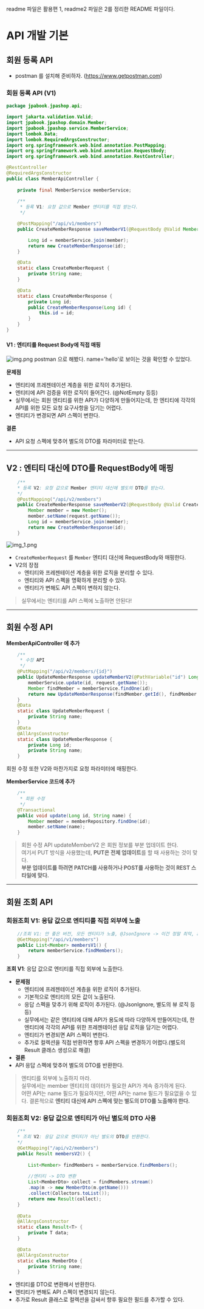 readme 파일은 활용편 1, readme2 파일은 2를 정리한 README 파일이다.

# API 개발 기본

## 회원 등록 API
- postman 를 설치해 준비하자. (https://www.getpostman.com)

### 회원 등록 API (V1)
```java
package jpabook.jpashop.api;

import jakarta.validation.Valid;
import jpabook.jpashop.domain.Member;
import jpabook.jpashop.service.MemberService;
import lombok.Data;
import lombok.RequiredArgsConstructor;
import org.springframework.web.bind.annotation.PostMapping;
import org.springframework.web.bind.annotation.RequestBody;
import org.springframework.web.bind.annotation.RestController;

@RestController
@RequiredArgsConstructor
public class MemberApiController {
    
    private final MemberService memberService;
    
    /**
     * 등록 V1: 요청 값으로 Member 엔티티를 직접 받는다.
     */

    @PostMapping("/api/v1/members")
    public CreateMemberResponse saveMemberV1(@RequestBody @Valid Member member) {

        Long id = memberService.join(member);
        return new CreateMemberResponse(id);
    }

    @Data
    static class CreateMemberRequest {
        private String name;
    }

    @Data
    static class CreateMemberResponse {
        private Long id;
        public CreateMemberResponse(Long id) {
            this.id = id;
        }
    }
}
```

#### V1 : 엔티티를 Request Body에 직접 매핑
![img.png](image/section1/img.png)
postman 으로 해봤다. name='hello'로 보이는 것을 확인할 수 있었다.

**문제점**
- 엔티티에 프레젠테이션 계층을 위한 로직이 추가된다.
- 엔티티에 API 검증을 위한 로직이 들어간다. (@NotEmpty 등등)
- 실무에서는 회원 엔티티를 위한 API가 다양하게 만들어지는데, 한 엔티티에 각각의 API를 위한 모든 요청 요구사항을 담기는 어렵다.
- 엔티티가 변경되면 API 스펙이 변한다.

**결론**
- API 요청 스펙에 맞추어 별도의 DTO를 파라미터로 받는다.

---
## V2 : 엔티티 대신에 DTO를 RequestBody에 매핑
```java
    /**
    * 등록 V2: 요청 값으로 Member 엔티티 대신에 별도의 DTO를 받는다.
    */
    @PostMapping("/api/v2/members")
    public CreateMemberResponse saveMemberV2(@RequestBody @Valid CreateMemberRequest request) {
        Member member = new Member();
        member.setName(request.getName());
        Long id = memberService.join(member);
        return new CreateMemberResponse(id);
    }
```

![img_1.png](image/section1/img_1.png)

- `CreateMemberRequest` 를 `Member` 엔티티 대신에 RequestBody와 매핑한다.
- V2의 장점
  - 엔티티와 프레젠테이션 계층을 위한 로직을 분리할 수 있다.
  - 엔티티와 API 스펙을 명확하게 분리할 수 있다.
  - 엔티티가 변해도 API 스펙이 변하지 않는다.

> 실무에서는 엔티티를 API 스펙에 노출하면 안된다!

---
## 회원 수정 API
**MemberApiController 에 추가**
```java
    /**
     * 수정 API
     */
    @PutMapping("/api/v2/members/{id}")
    public UpdateMemberResponse updateMemberV2(@PathVariable("id") Long id, @RequestBody @Valid UpdateMemberRequest request) {
        memberService.update(id, request.getName());
        Member findMember = memberService.findOne(id);
        return new UpdateMemberResponse(findMember.getId(), findMember.getName());
    }
    @Data
    static class UpdateMemberRequest {
        private String name;
    }
    @Data
    @AllArgsConstructor
    static class UpdateMemberResponse {
        private Long id;
        private String name;
    }
```

회원 수정 또한 V2와 마찬가지로 요청 파라미터에 매핑한다.

**MemberService 코드에 추가**
```java
    /**
     * 회원 수정
     */
    @Transactional
    public void update(Long id, String name) {
        Member member = memberRepository.findOne(id);
        member.setName(name);
    }
```

> 회원 수정 API updateMemberV2 은 회원 정보를 부분 업데이트 한다.  
> 여기서 PUT 방식을 사용했는데, **PUT은 전체 업데이트**를 할 때 사용하는 것이 맞다.  
> **부분 업데이트를 하려면 PATCH를 사용하거나 POST를 사용하는 것이 REST 스타일에 맞다.**

---
## 회원 조회 API
### 회원조회 V1: 응답 값으로 엔티티를 직접 외부에 노출
```java
    //조회 V1: 안 좋은 버전, 모든 엔티티가 노출, @JsonIgnore -> 이건 정말 최악, api가 이거 하나인가! 화면에 종속적이지 마라!
    @GetMapping("/api/v1/members")
    public List<Member> membersV1() {
        return memberService.findMembers();
    }
```

**조회 V1**: 응답 값으로 엔티티를 직접 외부에 노출한다.
- **문제점**
  - 엔티티에 프레젠테이션 계층을 위한 로직이 추가된다.
  - 기본적으로 엔티티의 모든 값이 노출된다.
  - 응답 스펙을 맞추기 위해 로직이 추가된다. (@JsonIgnore, 별도의 뷰 로직 등등)
  - 실무에서는 같은 엔티티에 대해 API가 용도에 따라 다양하게 만들어지는데, 한 엔티티에 각각의 API를 위한 프레젠테이션 응답 로직을 담기는 어렵다.
  - 엔티티가 변경되면 API 스펙이 변한다.
  - 추가로 컬렉션을 직접 반환하면 항후 API 스펙을 변경하기 어렵다.(별도의 Result 클래스 생성으로 해결)
- **결론**
- API 응답 스펙에 맞추어 별도의 DTO를 반환한다.

> 엔티티를 외부에 노출하지 마라.  
> 실무에서는 member 엔티티의 데이터가 필요한 API가 계속 증가하게 된다.  
> 어떤 API는 name 필드가 필요하지만, 어떤 API는 name 필드가 필요없을 수 있다. 
> 결론적으로 **엔티티 대신에 API 스펙에 맞는 별도의 DTO를 노출해야 한다.**

### 회원조회 V2: 응답 값으로 엔티티가 아닌 별도의 DTO 사용
```java
    /**
    * 조회 V2: 응답 값으로 엔티티가 아닌 별도의 DTO를 반환한다.
    */
    @GetMapping("/api/v2/members")
    public Result membersV2() {
        
        List<Member> findMembers = memberService.findMembers();
        
        //엔티티 -> DTO 변환
        List<MemberDto> collect = findMembers.stream()
        .map(m -> new MemberDto(m.getName()))
        .collect(Collectors.toList());
        return new Result(collect);
    }
        
    @Data 
    @AllArgsConstructor 
    static class Result<T> { 
        private T data;
    }

    @Data 
    @AllArgsConstructor 
    static class MemberDto { 
        private String name;
    }
```

- 엔티티를 DTO로 변환해서 반환한다.
- 엔티티가 변해도 API 스펙이 변경되지 않는다.
- 추가로 Result 클래스로 컬렉션을 감싸서 향후 필요한 필드를 추가할 수 있다.